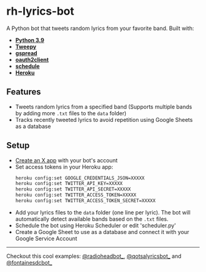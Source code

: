 # rh-lyrics-bot
A Python bot that tweets random lyrics from your favorite band. Built with:
- **[Python 3.9](https://www.python.org/)**
- **[Tweepy](https://www.tweepy.org/)**
- **[gspread](https://gspread.readthedocs.io/)**
- **[oauth2client](https://oauth2client.readthedocs.io/)**
- **[schedule](https://schedule.readthedocs.io/)** 
- **[Heroku](https://www.heroku.com/)**

## Features

- Tweets random lyrics from a specified band (Supports multiple bands by adding more `.txt` files to the `data` folder)
- Tracks recently tweeted lyrics to avoid repetition using Google Sheets as a database

## Setup

- [Create an X app](https://developer.x.com/en) with your bot's account
- Set access tokens in your Heroku app:
    ```sh
    heroku config:set GOOGLE_CREDENTIALS_JSON=XXXXX
    heroku config:set TWITTER_API_KEY=XXXXX
    heroku config:set TWITTER_API_SECRET=XXXXX
    heroku config:set TWITTER_ACCESS_TOKEN=XXXXX
    heroku config:set TWITTER_ACCESS_TOKEN_SECRET=XXXXX
    ```
- Add your lyrics files to the `data` folder (one line per lyric). The bot will automatically detect available bands based on the `.txt` files.
- Schedule the bot using Heroku Scheduler or edit 'scheduler.py'
- Create a Google Sheet to use as a database and connect it with your Google Service Account

---

Checkout this cool examples: [@radioheadbot_](https://x.com/radioheadbot_), [@qotsalyricsbot_](https://x.com/qotsalyricsbot_) and [@fontainesdcbot_](https://x.com/fontainesdcbot_)

